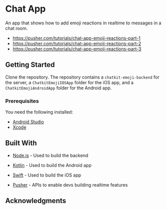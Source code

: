# Chat App
An app that shows how to add emoji reactions in realtime to messages in a chat room.

- https://pusher.com/tutorials/chat-app-emoji-reactions-part-1
- https://pusher.com/tutorials/chat-app-emoji-reactions-part-2
- https://pusher.com/tutorials/chat-app-emoji-reactions-part-3


## Getting Started

Clone the repository. The repository contains a `chatkit-emoji-backend` for the server, a `ChatkitEmojiIOSApp` folder for the iOS app, and a `ChatkitEmojiAndroidApp` folder for the Android app.

### Prerequisites

You need the following installed:

* [Android Studio](https://developer.android.com/studio)
* [Xcode](https://developer.apple.com/xcode/)


## Built With

* [Node.js](https://nodejs.org) - Used to build the backend
* [Kotlin](http://kotlinlang.org) - Used to build the Android app
* [Swift](https://developer.apple.com/swift/) - Used to build the iOS app

* [Pusher](https://pusher.com/) - APIs to enable devs building realtime features

## Acknowledgments
